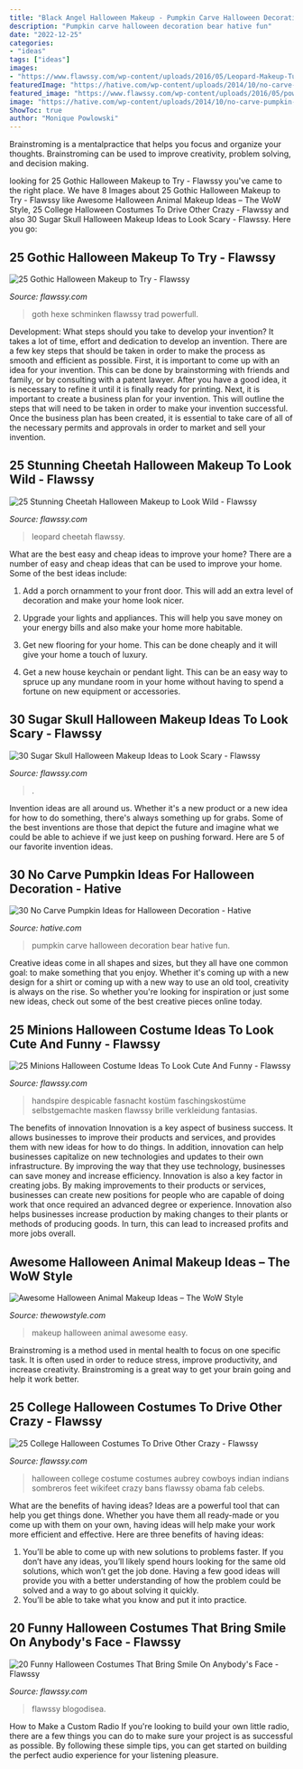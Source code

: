 ```yaml
---
title: "Black Angel Halloween Makeup - Pumpkin Carve Halloween Decoration Bear Hative Fun"
description: "Pumpkin carve halloween decoration bear hative fun"
date: "2022-12-25"
categories:
- "ideas"
tags: ["ideas"]
images:
- "https://www.flawssy.com/wp-content/uploads/2016/05/Leopard-Makeup-Tutorial.jpg"
featuredImage: "https://hative.com/wp-content/uploads/2014/10/no-carve-pumpkin-ideas/26-bear-pumpkin.jpg"
featured_image: "https://www.flawssy.com/wp-content/uploads/2016/05/powerfull-gothic-halloween-makeup.jpg"
image: "https://hative.com/wp-content/uploads/2014/10/no-carve-pumpkin-ideas/26-bear-pumpkin.jpg"
ShowToc: true
author: "Monique Powlowski"
---
```



Brainstroming is a mentalpractice that helps you focus and organize your thoughts. Brainstroming can be used to improve creativity, problem solving, and decision making.

	

		
looking for 25 Gothic Halloween Makeup to Try - Flawssy you've came to the right place. We have 8 Images about 25 Gothic Halloween Makeup to Try - Flawssy like Awesome Halloween Animal Makeup Ideas – The WoW Style, 25 College Halloween Costumes To Drive Other Crazy - Flawssy and also 30 Sugar Skull Halloween Makeup Ideas to Look Scary - Flawssy. Here you go:
		
    
## 25 Gothic Halloween Makeup To Try - Flawssy

<img loading=lazy src="https://www.flawssy.com/wp-content/uploads/2016/05/powerfull-gothic-halloween-makeup.jpg" onerror="this.onerror=null;this.src='https://tse4.mm.bing.net/th?id=OIP.IqIwPbtaByR3b2zkHGk23AHaLJ&amp;pid=15.1';" alt="25 Gothic Halloween Makeup to Try - Flawssy">

_Source: flawssy.com_

>goth hexe schminken flawssy trad powerfull. 

	

Development: What steps should you take to develop your invention?
It takes a lot of time, effort and dedication to develop an invention. There are a few key steps that should be taken in order to make the process as smooth and efficient as possible. First, it is important to come up with an idea for your invention. This can be done by brainstorming with friends and family, or by consulting with a patent lawyer. After you have a good idea, it is necessary to refine it until it is finally ready for printing. Next, it is important to create a business plan for your invention. This will outline the steps that will need to be taken in order to make your invention successful. Once the business plan has been created, it is essential to take care of all of the necessary permits and approvals in order to market and sell your invention.

    
## 25 Stunning Cheetah Halloween Makeup To Look Wild - Flawssy

<img loading=lazy src="https://www.flawssy.com/wp-content/uploads/2016/05/Leopard-Makeup-Tutorial.jpg" onerror="this.onerror=null;this.src='https://tse3.mm.bing.net/th?id=OIP.HUL2Raw4VF1sL8ANolhBFQHaLH&amp;pid=15.1';" alt="25 Stunning Cheetah Halloween Makeup to Look Wild - Flawssy">

_Source: flawssy.com_

>leopard cheetah flawssy. 

	

What are the best easy and cheap ideas to improve your home?
There are a number of easy and cheap ideas that can be used to improve your home. Some of the best ideas include:
1. Add a porch ornamment to your front door. This will add an extra level of decoration and make your home look nicer.

2. Upgrade your lights and appliances. This will help you save money on your energy bills and also make your home more habitable.

3. Get new flooring for your home. This can be done cheaply and it will give your home a touch of luxury.

4. Get a new house keychain or pendant light. This can be an easy way to spruce up any mundane room in your home without having to spend a fortune on new equipment or accessories.

    
## 30 Sugar Skull Halloween Makeup Ideas To Look Scary - Flawssy

<img loading=lazy src="https://www.flawssy.com/wp-content/uploads/2016/05/sugar-skull-queen.jpg" onerror="this.onerror=null;this.src='https://tse3.mm.bing.net/th?id=OIP.TMvzznxQ0wCYfrMJ7Es70wHaMn&amp;pid=15.1';" alt="30 Sugar Skull Halloween Makeup Ideas to Look Scary - Flawssy">

_Source: flawssy.com_

>. 

	

Invention ideas are all around us. Whether it's a new product or a new idea for how to do something, there's always something up for grabs. Some of the best inventions are those that depict the future and imagine what we could be able to achieve if we just keep on pushing forward. Here are 5 of our favorite invention ideas.

    
## 30 No Carve Pumpkin Ideas For Halloween Decoration - Hative

<img loading=lazy src="https://hative.com/wp-content/uploads/2014/10/no-carve-pumpkin-ideas/26-bear-pumpkin.jpg" onerror="this.onerror=null;this.src='https://tse4.mm.bing.net/th?id=OIP.ZomFTZQLJjHHa9UfzDinmQHaIO&amp;pid=15.1';" alt="30 No Carve Pumpkin Ideas for Halloween Decoration - Hative">

_Source: hative.com_

>pumpkin carve halloween decoration bear hative fun. 

	

Creative ideas come in all shapes and sizes, but they all have one common goal: to make something that you enjoy. Whether it's coming up with a new design for a shirt or coming up with a new way to use an old tool, creativity is always on the rise. So whether you're looking for inspiration or just some new ideas, check out some of the best creative pieces online today.

    
## 25 Minions Halloween Costume Ideas To Look Cute And Funny - Flawssy

<img loading=lazy src="https://www.flawssy.com/wp-content/uploads/2016/06/Minion-Costume-sibling.jpg" onerror="this.onerror=null;this.src='https://tse4.mm.bing.net/th?id=OIP.S210hlJzHc0O2po5wlpoYgHaJ6&amp;pid=15.1';" alt="25 Minions Halloween Costume Ideas To Look Cute And Funny - Flawssy">

_Source: flawssy.com_

>handspire despicable fasnacht kostüm faschingskostüme selbstgemachte masken flawssy brille verkleidung fantasias. 

	

The benefits of innovation
Innovation is a key aspect of business success. It allows businesses to improve their products and services, and provides them with new ideas for how to do things. In addition, innovation can help businesses capitalize on new technologies and updates to their own infrastructure. By improving the way that they use technology, businesses can save money and increase efficiency.
Innovation is also a key factor in creating jobs. By making improvements to their products or services, businesses can create new positions for people who are capable of doing work that once required an advanced degree or experience. Innovation also helps businesses increase production by making changes to their plants or methods of producing goods. In turn, this can lead to increased profits and more jobs overall.

    
## Awesome Halloween Animal Makeup Ideas – The WoW Style

<img loading=lazy src="http://thewowstyle.com/wp-content/uploads/2016/06/Easy-Animal-Halloween-Makeup.jpg" onerror="this.onerror=null;this.src='https://tse1.mm.bing.net/th?id=OIP.nNLMtnA0Qpd_bYI-KolzBwHaK3&amp;pid=15.1';" alt="Awesome Halloween Animal Makeup Ideas – The WoW Style">

_Source: thewowstyle.com_

>makeup halloween animal awesome easy. 

	

Brainstroming is a method used in mental health to focus on one specific task. It is often used in order to reduce stress, improve productivity, and increase creativity. Brainstroming is a great way to get your brain going and help it work better.

    
## 25 College Halloween Costumes To Drive Other Crazy - Flawssy

<img loading=lazy src="http://flawssy.com/wp-content/uploads/2016/05/Indian-College-Halloween-Costume.jpg" onerror="this.onerror=null;this.src='https://tse1.mm.bing.net/th?id=OIP.ORMZ4l4-dgzPxJX3CX54ewHaLm&amp;pid=15.1';" alt="25 College Halloween Costumes To Drive Other Crazy - Flawssy">

_Source: flawssy.com_

>halloween college costume costumes aubrey cowboys indian indians sombreros feet wikifeet crazy bans flawssy obama fab celebs. 

	

What are the benefits of having ideas?
Ideas are a powerful tool that can help you get things done. Whether you have them all ready-made or you come up with them on your own, having ideas will help make your work more efficient and effective. Here are three benefits of having ideas: 
1. You’ll be able to come up with new solutions to problems faster. If you don’t have any ideas, you’ll likely spend hours looking for the same old solutions, which won’t get the job done. Having a few good ideas will provide you with a better understanding of how the problem could be solved and a way to go about solving it quickly. 
2. You’ll be able to take what you know and put it into practice.

    
## 20 Funny Halloween Costumes That Bring Smile On Anybody&#039;s Face - Flawssy

<img loading=lazy src="https://www.flawssy.com/wp-content/uploads/2016/05/Funny-Movie-Halloween-Costume-Ideas.jpg" onerror="this.onerror=null;this.src='https://tse3.mm.bing.net/th?id=OIP.H6GxRkGi4vTo5wNh-vaFzwHaKA&amp;pid=15.1';" alt="20 Funny Halloween Costumes That Bring Smile On Anybody&#039;s Face - Flawssy">

_Source: flawssy.com_

>flawssy blogodisea. 

	

How to Make a Custom Radio
If you're looking to build your own little radio, there are a few things you can do to make sure your project is as successful as possible. By following these simple tips, you can get started on building the perfect audio experience for your listening pleasure.

